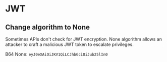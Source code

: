 # JWT

## Change algorithm to None

Sometimes APIs don't check for JWT encryption. None algorithm allows an attacker to craft a malicious JWT token to escalate privileges.

B64 None: `eyJ0eXAiOiJKV1QiLCJhbGciOiJub25lIn0`


